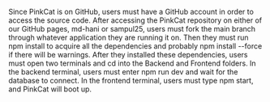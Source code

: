 Since PinkCat is on GitHub, users must have a GitHub account in order to access the source code. After accessing the PinkCat repository on either of our GitHub pages, md-hani or sampul25, users must fork the main branch through whatever application they are running it on. Then they must run npm install to acquire all the dependencies and probably npm install --force if there will be warnings. After they installed these dependencies, users must open two terminals and cd into the Backend and Frontend folders. In the backend terminal, users must enter npm run dev and wait for the database to connect. In the frontend terminal, users must type npm start, and PinkCat will boot up.
